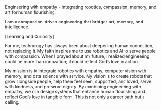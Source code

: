 Engineering with empathy - integrating robotics, compassion, memory, and art for human flourishing.

I am a compassion-driven engineering that bridges art, memory, and intelligence.

[Learning and Curiosity]

For me, technology has always been about deepening human connection, not replacing it. My faith inspires me to use robotics and AI to serve people with compassion. When I prayed about my future, I realized engineering could be more than innovation; it could reflect God’s love in action.

My mission is to integrate robotics with empathy, computer vision with memory, and data science with service. My vision is to create robots that grow alongside people, help them feel seen, supported, and loved, serve with kindness, and preserve dignity. By combining engineering with empathy, we can design systems that enhance human flourishing and reflect God’s love in tangible form. This is not only a career path but a calling.

<!--
## Hi there 👋
**PunchiiNadia/PunchiiNadia** is a ✨ _special_ ✨ repository because its `README.md` (this file) appears on your GitHub profile.

Here are some ideas to get you started:

- 🔭 I’m currently working on ...
- 🌱 I’m currently learning ...
- 👯 I’m looking to collaborate on ...
- 🤔 I’m looking for help with ...
- 💬 Ask me about ...
- 📫 How to reach me: ...
- 😄 Pronouns: ...
- ⚡ Fun fact: ...
-->
